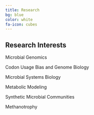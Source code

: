 ```yaml
---
title: Research
bg: blue
color: white
fa-icon: cubes
---
```


## **Research** **Interests**


<p><i class="fa fa-check-square" aria-hidden="true"></i> Microbial Genomics </p>

<p><i class="fa fa-check-square" aria-hidden="true"></i> Codon Usage Bias and Genome Biology </p>

<p><i class="fa fa-check-square" aria-hidden="true"></i> Microbial Systems Biology </p>

<p><i class="fa fa-check-square" aria-hidden="true"></i> Metabolic Modeling </p>

<p><i class="fa fa-check-square" aria-hidden="true"></i> Synthetic Microbial Communities </p>

<p><i class="fa fa-check-square" aria-hidden="true"></i> Methanotrophy </p>
